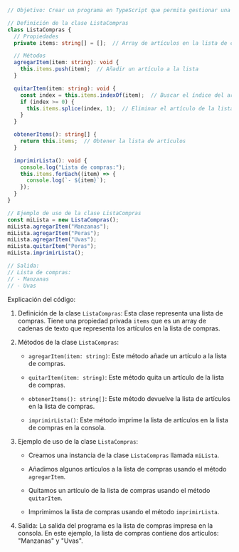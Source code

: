 ```typescript
// Objetivo: Crear un programa en TypeScript que permita gestionar una lista de compras.

// Definición de la clase ListaCompras
class ListaCompras {
  // Propiedades
  private items: string[] = [];  // Array de artículos en la lista de compras

  // Métodos
  agregarItem(item: string): void {
    this.items.push(item);  // Añadir un artículo a la lista
  }

  quitarItem(item: string): void {
    const index = this.items.indexOf(item);  // Buscar el índice del artículo
    if (index >= 0) {
      this.items.splice(index, 1);  // Eliminar el artículo de la lista
    }
  }

  obtenerItems(): string[] {
    return this.items;  // Obtener la lista de artículos
  }

  imprimirLista(): void {
    console.log("Lista de compras:");
    this.items.forEach((item) => {
      console.log(`- ${item}`);
    });
  }
}

// Ejemplo de uso de la clase ListaCompras
const miLista = new ListaCompras();
miLista.agregarItem("Manzanas");
miLista.agregarItem("Peras");
miLista.agregarItem("Uvas");
miLista.quitarItem("Peras");
miLista.imprimirLista();

// Salida:
// Lista de compras:
// - Manzanas
// - Uvas
```

Explicación del código:

1. Definición de la clase `ListaCompras`: Esta clase representa una lista de compras. Tiene una propiedad privada `items` que es un array de cadenas de texto que representa los artículos en la lista de compras.

2. Métodos de la clase `ListaCompras`:

   - `agregarItem(item: string)`: Este método añade un artículo a la lista de compras.

   - `quitarItem(item: string)`: Este método quita un artículo de la lista de compras.

   - `obtenerItems(): string[]`: Este método devuelve la lista de artículos en la lista de compras.

   - `imprimirLista()`: Este método imprime la lista de artículos en la lista de compras en la consola.

3. Ejemplo de uso de la clase `ListaCompras`:

   - Creamos una instancia de la clase `ListaCompras` llamada `miLista`.

   - Añadimos algunos artículos a la lista de compras usando el método `agregarItem`.

   - Quitamos un artículo de la lista de compras usando el método `quitarItem`.

   - Imprimimos la lista de compras usando el método `imprimirLista`.

4. Salida: La salida del programa es la lista de compras impresa en la consola. En este ejemplo, la lista de compras contiene dos artículos: "Manzanas" y "Uvas".